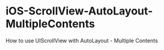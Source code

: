 iOS-ScrollView-AutoLayout-MultipleContents
==========================================

How to use UIScrollView with AutoLayout - Multiple Contents
